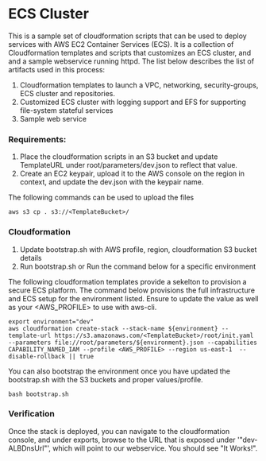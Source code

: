 # ECS Cluster

This is a sample set of cloudformation scripts that can be used to deploy services with AWS EC2 Container Services (ECS).  It is a collection of Cloudformation templates and scripts that customizes an ECS cluster, and and a sample webservice running httpd.  The list below describes the list of artifacts used in this process:

1. Cloudformation templates to launch a VPC, networking, security-groups, ECS cluster and repositories.
2. Customized ECS cluster with logging support and EFS for supporting file-system stateful services
3. Sample web service

### Requirements:

1. Place the cloudformation scripts in an S3 bucket and update TemplateURL under root/parameters/dev.json to reflect that value.
2. Create an EC2 keypair, upload it to the AWS console on the region in context, and update the dev.json with the keypair name.

The following commands can be used to upload the files

```
aws s3 cp . s3://<TemplateBucket>/
```

### Cloudformation

1. Update bootstrap.sh with AWS profile, region, cloudformation S3 bucket details
2. Run bootstrap.sh or Run the command below for a specific environment

The following cloudformation templates provide a sekelton to provision a secure ECS platform.  The command below provisions the full infrastructure and ECS setup for the environment listed.  Ensure to update the <TemplateBucket> value as well as your <AWS_PROFILE> to use with aws-cli.

```
export environment="dev"
aws cloudformation create-stack --stack-name ${environment} --template-url https://s3.amazonaws.com/<TemplateBucket>/root/init.yaml --parameters file://root/parameters/${environment}.json --capabilities CAPABILITY_NAMED_IAM --profile <AWS_PROFILE> --region us-east-1  --disable-rollback || true
```

You can also bootstrap the environment once you have updated the bootstrap.sh with the S3 buckets and proper values/profile.

```
bash bootstrap.sh
```


### Verification

Once the stack is deployed, you can navigate to the cloudformation console, and under exports, browse to the URL that is exposed under '"dev-ALBDnsUrl"', which will point to our webservice.  You should see "It Works!".


